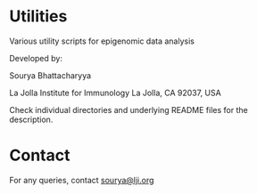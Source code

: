 # Utilities
Various utility scripts for epigenomic data analysis

Developed by:

Sourya Bhattacharyya 

La Jolla Institute for Immunology 
La Jolla, CA 92037, USA

Check individual directories and underlying README files for the description.



Contact
=======

For any queries, contact sourya@lji.org
